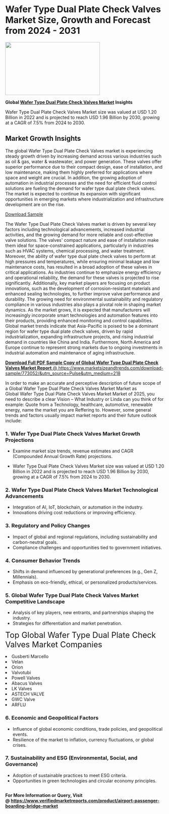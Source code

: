 <H1>Wafer Type Dual Plate Check Valves Market Size, Growth and Forecast from 2024 - 2031</H1><img class="aligncenter size-medium wp-image-584254" src="https://thirdeyenews.in/wp-content/uploads/2024/09/Global-Market-Research-300x168.jpeg" alt="" width="300" height="168" /><p><strong>Global&nbsp;<a href="https://www.marketsizeandtrends.com/download-sample/773052/&amp;utm_source=Pulse&amp;utm_medium=218">Wafer Type Dual Plate Check Valves Market</a> Insights</strong></p><p>Wafer Type Dual Plate Check Valves Market size was valued at USD 1.20 Billion in 2022 and is projected to reach USD 1.96 Billion by 2030, growing at a CAGR of 7.5% from 2024 to 2030.</p><p><h2>Market Growth Insights</h2> <p>The global Wafer Type Dual Plate Check Valves market is experiencing steady growth driven by increasing demand across various industries such as oil & gas, water & wastewater, and power generation. These valves offer superior performance due to their compact design, ease of installation, and low maintenance, making them highly preferred for applications where space and weight are crucial. In addition, the growing adoption of automation in industrial processes and the need for efficient fluid control solutions are fueling the demand for wafer type dual plate check valves. The market is expected to continue its expansion with significant opportunities in emerging markets where industrialization and infrastructure development are on the rise.</p> <p><a href="#">Download Sample</a></p> <p>The Wafer Type Dual Plate Check Valves market is driven by several key factors including technological advancements, increased industrial activities, and the growing demand for more reliable and cost-effective valve solutions. The valves' compact nature and ease of installation make them ideal for space-constrained applications, particularly in industries such as HVAC systems, chemical processing, and water treatment. Moreover, the ability of wafer type dual plate check valves to perform at high pressures and temperatures, while ensuring minimal leakage and low maintenance costs, has resulted in a broad adoption of these valves in critical applications. As industries continue to emphasize energy efficiency and operational reliability, the demand for these valves is projected to rise significantly. Additionally, key market players are focusing on product innovations, such as the development of corrosion-resistant materials and enhanced sealing technologies, to further improve valve performance and durability. The growing need for environmental sustainability and regulatory compliance in various industries also plays a pivotal role in shaping market dynamics. As the market grows, it is expected that manufacturers will increasingly incorporate smart technologies and automation features into their products, providing enhanced monitoring and control capabilities. Global market trends indicate that Asia-Pacific is poised to be a dominant region for wafer type dual plate check valves, driven by rapid industrialization, expanding infrastructure projects, and rising industrial demand in countries like China and India. Furthermore, North America and Europe continue to represent strong markets due to ongoing investments in industrial automation and maintenance of aging infrastructure. <p><a href="#"></p><p><span class=""><strong>Download Full PDF Sample Copy of Global Wafer Type Dual Plate Check Valves Market Report</strong> @ <a href="https://www.marketsizeandtrends.com/download-sample/773052/&amp;utm_source=Pulse&amp;utm_medium=218" target="_blank">https://www.marketsizeandtrends.com/download-sample/773052/&amp;utm_source=Pulse&amp;utm_medium=218</a></span></p><p>In order to make an accurate and perceptive description of future scope of a Global&nbsp;Wafer Type Dual Plate Check Valves Market Market as Global&nbsp;Wafer Type Dual Plate Check Valves Market Market of 2025, you need to describe a clear Vision &ndash; What Industry or Linda can you think of for example: Quote from a Technology, healthcare, automotive, renewable energy, name the market you are Reffering to. However, some general trends and factors usually impact market reports and their future outlook include:</p><h3>1.&nbsp;<strong>Wafer Type Dual Plate Check Valves Market Growth Projections</strong></h3><ul><li>Examine market size trends, revenue estimates and CAGR (Compounded Annual Growth Rate) projections.</li><li><p>Wafer Type Dual Plate Check Valves Market size was valued at USD 1.20 Billion in 2022 and is projected to reach USD 1.96 Billion by 2030, growing at a CAGR of 7.5% from 2024 to 2030.</p></li></ul><h3>2.&nbsp;<strong>Wafer Type Dual Plate Check Valves Market Technological Advancements</strong></h3><ul><li>Integration of AI, IoT, blockchain, or automation in the industry.</li><li>Innovations driving cost reductions or improving efficiency.</li></ul><h3>3.&nbsp;<strong>Regulatory and Policy Changes</strong></h3><ul><li>Impact of global and regional regulations, including sustainability and carbon-neutral goals.</li><li>Compliance challenges and opportunities tied to government initiatives.</li></ul><h3>4.&nbsp;<strong>Consumer Behavior Trends</strong></h3><ul><li>Shifts in demand influenced by generational preferences (e.g., Gen Z, Millennials).</li><li>Emphasis on eco-friendly, ethical, or personalized products/services.</li></ul><h3>5.&nbsp;<strong>Global Wafer Type Dual Plate Check Valves Market Competitive Landscape</strong></h3><ul><li>Analysis of key players, new entrants, and partnerships shaping the industry.</li><li>Strategies for differentiation and market penetration.</li></ul><p data-pm-slice="1 1 []"><span style="color: inherit; font-family: inherit; font-size: 25px;">Top Global Wafer Type Dual Plate Check Valves Market Companies</span></p><div class="" data-test-id=""><p><li>Gusberti Marcello</li><li> Velan</li><li> Orion</li><li> Valvotubi</li><li> Powell Valves</li><li> Abacus Valves</li><li> LK Valves</li><li> ASTECH VALVE</li><li> GWC Valve</li><li> ARFLU</li></p></div><h3>6.&nbsp;<strong>Economic and Geopolitical Factors</strong></h3><ul><li>Influence of global economic conditions, trade policies, and geopolitical events.</li><li>Resilience of the market to inflation, currency fluctuations, or global crises.</li></ul><h3>7.&nbsp;<strong>Sustainability and ESG (Environmental, Social, and Governance)</strong></h3><ul><li>Adoption of sustainable practices to meet ESG criteria.</li><li>Opportunities in green technologies and circular economy principles.</li></ul><h2><strong style="font-size: 14px;">For More Information or Query, Visit @&nbsp;</strong><a style="background-color: #ffffff; font-size: 14px;" href="https://www.marketsizeandtrends.com/report/wafer-type-dual-plate-check-valves-market/" target="_blank">https://www.verifiedmarketreports.com/product/airport-passenger-boarding-bridge-market</a></h2>
